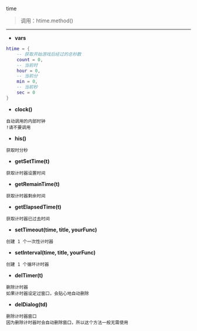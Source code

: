 time

> 调用：htime.method()

---

* **vars**
```lua
htime = {
    -- 获取开始游戏后经过的总秒数
    count = 0,
    -- 当前时
    hour = 0,
    -- 当前分
    min = 0,
    -- 当前秒
    sec = 0
}
```

* **clock()**
```
自动调用的内部时钟
!请不要调用
```

* **his()**
```
获取时分秒
```

* **getSetTime(t)**
```
获取计时器设置时间
```

* **getRemainTime(t)**
```
获取计时器剩余时间
```

* **getElapsedTime(t)**
```
获取计时器已过去时间
```

* **setTimeout(time, title, yourFunc)**
```
创建 1 个一次性计时器
```

* **setInterval(time, title, yourFunc)**
```
创建 1 个循环计时器
```

* **delTimer(t)**
```
删除计时器
如果计时器设定过窗口，会贴心地自动删除
```

* **delDialog(td)**
```
删除计时器窗口
因为删除计时器时会自动删除窗口，所以这个方法一般无需使用
```
